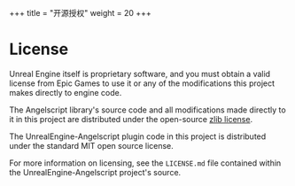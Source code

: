 +++
title = "开源授权"
weight = 20
+++

# License

Unreal Engine itself is proprietary software, and you must obtain a valid license from Epic Games
to use it or any of the modifications this project makes directly to engine code.

The Angelscript library's source code and all modifications made directly to it in this project are distributed
under the open-source [zlib license](https://www.angelcode.com/angelscript/sdk/docs/manual/doc_license.html).

The UnrealEngine-Angelscript plugin code in this project is distributed under the standard MIT open source license.

For more information on licensing, see the `LICENSE.md` file contained within the UnrealEngine-Angelscript project's source.
